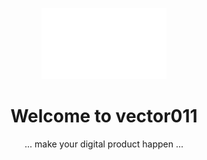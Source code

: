 <p align="center">
  <a href="https://vector011.com/">
    <img src="./logo-animated.gif" width="200" height="114" />
  </a>
</p>

<h1 align="center">Welcome to vector011</h1>

<p align="center">... make your digital product happen ...</p>
